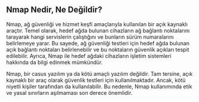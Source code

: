 ## Nmap Nedir, Ne Değildir?

Nmap, ağ güvenliği ve hizmet keşfi amaçlarıyla kullanılan bir açık kaynaklı araçtır. Temel olarak, hedef ağda bulunan cihazların ağ bağlantı noktalarını tarayarak hangi servislerin çalıştığını ve bunların sürüm numaralarını belirlemeye yarar. Bu sayede, ağ güvenliği testleri için hedef ağda bulunan açık bağlantı noktaları belirlenebilir ve bu noktaların güvenlik açıkları tespit edilebilir. Ayrıca, Nmap ile hedef ağdaki cihazların işletim sistemleri hakkında da bilgi edinmek mümkündür.

Nmap, bir casus yazılım ya da kötü amaçlı yazılım değildir. Tam tersine, açık kaynaklı bir araç olarak güvenlik testleri için kullanılmaktadır. Ancak, kötü niyetli kişiler tarafından da kullanılabilir. Bu nedenle, Nmap kullanımında etik ve yasal sınırların aşılmaması son derece önemlidir.
